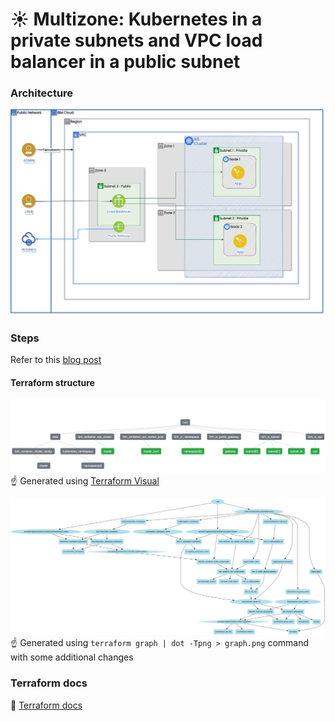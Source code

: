 # :sunny: Multizone: Kubernetes in a private subnets and VPC load balancer in a public subnet

### Architecture
![](/diagrams/architecture_diagram.png)

### Steps

Refer to this [blog post](https://www.ibm.com/cloud/blog/multizone-kubernetes-and-vpc-load-balancer-setup)
#### Terraform structure

[![](/diagrams/terraform_visual.png)](diagrams/terraform_visual.png)
:point_up: Generated using [Terraform Visual](https://github.com/hieven/terraform-visual)

![](/diagrams/graph.png)
:point_up: Generated using `terraform graph | dot -Tpng > graph.png` command with some additional changes

### Terraform docs 
:rocket: [Terraform docs](/terraform/README.md)
